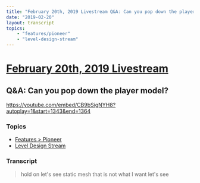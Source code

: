 ```yaml
---
title: "February 20th, 2019 Livestream Q&A: Can you pop down the player model?"
date: "2019-02-20"
layout: transcript
topics:
    - "features/pioneer"
    - "level-design-stream"
---
```

# [February 20th, 2019 Livestream](../2019-02-20.md)
## Q&A: Can you pop down the player model?
https://youtube.com/embed/CB9bSigNYH8?autoplay=1&start=1343&end=1364

### Topics
* [Features > Pioneer](../topics/features/pioneer.md)
* [Level Design Stream](../topics/level-design-stream.md)

### Transcript

> hold on let's see static mesh that is not what I want let's see
